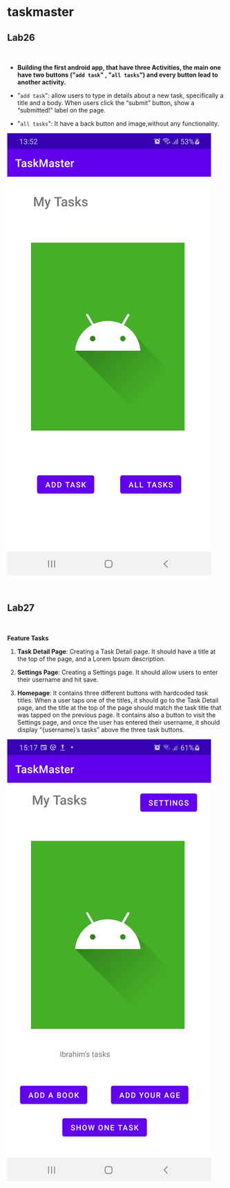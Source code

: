 # taskmaster


## **Lab26**
<br>


- **Building the first android app, that have three Activities, the main one have two buttons ("`add task`" , "`all tasks`") and every button lead to another activity.**

- "`add task`": allow users to type in details about a new task, specifically a title and a body. When users click the “submit” button, show a “submitted!” label on the page.
- "`all tasks`": It have a back button and image,without any functionality.



![image description](screenshots/lab26/homePage.jpg)



<br>

## **Lab27**
<br>

**Feature Tasks**
1. **Task Detail Page**: Creating a Task Detail page. It should have a title at the top of the page, and a Lorem Ipsum description.

2. **Settings Page**: Creating a Settings page. It should allow users to enter their username and hit save.

3. **Homepage**: It contains three different buttons with hardcoded task titles. When a user taps one of the titles, it should go to the Task Detail page, and the title at the top of the page should match the task title that was tapped on the previous page. It contains also a button to visit the Settings page, and once the user has entered their username, it should display “{username}’s tasks” above the three task buttons.



![image description](screenshots/lab27/homePage.jpg)

